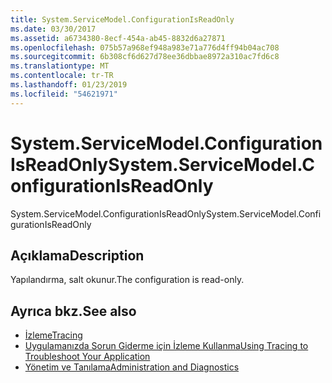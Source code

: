 ```yaml
---
title: System.ServiceModel.ConfigurationIsReadOnly
ms.date: 03/30/2017
ms.assetid: a6734380-8ecf-454a-ab45-8832d6a27871
ms.openlocfilehash: 075b57a968ef948a983e71a776d4ff94b04ac708
ms.sourcegitcommit: 6b308cf6d627d78ee36dbbae8972a310ac7fd6c8
ms.translationtype: MT
ms.contentlocale: tr-TR
ms.lasthandoff: 01/23/2019
ms.locfileid: "54621971"
---
```

# <a name="systemservicemodelconfigurationisreadonly"></a><span data-ttu-id="d9940-102">System.ServiceModel.ConfigurationIsReadOnly</span><span class="sxs-lookup"><span data-stu-id="d9940-102">System.ServiceModel.ConfigurationIsReadOnly</span></span>
<span data-ttu-id="d9940-103">System.ServiceModel.ConfigurationIsReadOnly</span><span class="sxs-lookup"><span data-stu-id="d9940-103">System.ServiceModel.ConfigurationIsReadOnly</span></span>  
  
## <a name="description"></a><span data-ttu-id="d9940-104">Açıklama</span><span class="sxs-lookup"><span data-stu-id="d9940-104">Description</span></span>  
 <span data-ttu-id="d9940-105">Yapılandırma, salt okunur.</span><span class="sxs-lookup"><span data-stu-id="d9940-105">The configuration is read-only.</span></span>  
  
## <a name="see-also"></a><span data-ttu-id="d9940-106">Ayrıca bkz.</span><span class="sxs-lookup"><span data-stu-id="d9940-106">See also</span></span>
- [<span data-ttu-id="d9940-107">İzleme</span><span class="sxs-lookup"><span data-stu-id="d9940-107">Tracing</span></span>](../../../../../docs/framework/wcf/diagnostics/tracing/index.md)
- [<span data-ttu-id="d9940-108">Uygulamanızda Sorun Giderme için İzleme Kullanma</span><span class="sxs-lookup"><span data-stu-id="d9940-108">Using Tracing to Troubleshoot Your Application</span></span>](../../../../../docs/framework/wcf/diagnostics/tracing/using-tracing-to-troubleshoot-your-application.md)
- [<span data-ttu-id="d9940-109">Yönetim ve Tanılama</span><span class="sxs-lookup"><span data-stu-id="d9940-109">Administration and Diagnostics</span></span>](../../../../../docs/framework/wcf/diagnostics/index.md)
